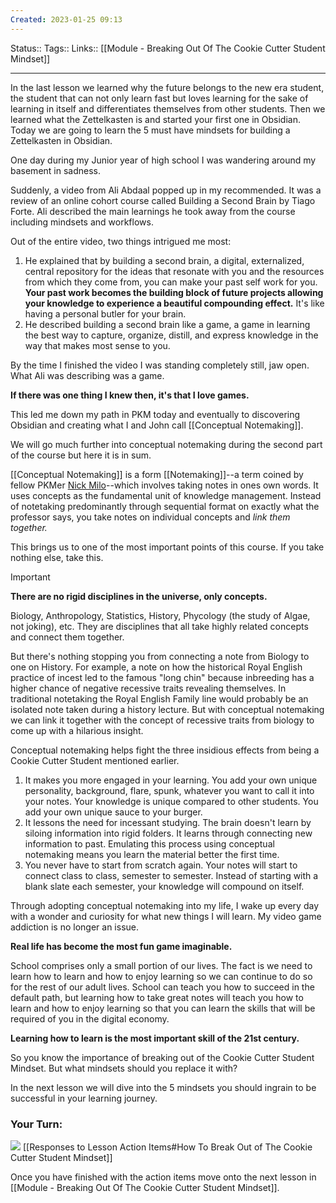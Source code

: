```yaml
---
Created: 2023-01-25 09:13
---
```

Status:: 
Tags:: 
Links:: [[Module - Breaking Out Of The Cookie Cutter Student Mindset]]
___


In the last lesson we learned why the future belongs to the new era student, the student that can not only learn fast but loves learning for the sake of learning in itself and differentiates themselves from other students. Then we learned what the Zettelkasten is and started your first one in Obsidian. Today we are going to learn the 5 must have mindsets for building a Zettelkasten in Obsidian.

One day during my Junior year of high school I was wandering around my basement in sadness. 

Suddenly, a video from Ali Abdaal popped up in my recommended. It was a review of an online cohort course called Building a Second Brain by Tiago Forte. Ali described the main learnings he took away from the course including mindsets and workflows. 

Out of the entire video, two things intrigued me most:
1. He explained that by building a second brain, a digital, externalized, central repository for the ideas that resonate with you and the resources from which they come from, you can make your past self work for you. **Your past work becomes the building block of future projects allowing your knowledge to experience a beautiful compounding effect.** It's like having a personal butler for your brain.
2. He described building a second brain like a game, a game in learning the best way to capture, organize, distill, and express knowledge in the way that makes most sense to you.

By the time I finished the video I was standing completely still, jaw open. What Ali was describing was a game. 

**If there was one thing I knew then, it's that I love games.** 

This led me down my path in PKM today and eventually to discovering Obsidian and creating what I and John call [[Conceptual Notemaking]]. 

We will go much further into conceptual notemaking during the second part of the course but here it is in sum.

[[Conceptual Notemaking]] is a form [[Notemaking]]--a term coined by fellow PKMer [Nick Milo](https://www.youtube.com/@linkingyourthinking)--which involves taking notes in ones own words. It uses concepts as the fundamental unit of knowledge management. Instead of notetaking predominantly through sequential format on exactly what the professor says, you take notes on individual concepts and *link them together.*

This brings us to one of the most important points of this course. If you take nothing else, take this.

> [!IMPORTANT]
> **There are no rigid disciplines in the universe, only concepts.**

Biology, Anthropology, Statistics, History, Phycology (the study of Algae, not joking), etc. They are disciplines that all take highly related concepts and connect them together.

But there's nothing stopping you from connecting a note from Biology to one on History. For example, a note on how the historical Royal English practice of incest led to the famous "long chin" because inbreeding has a higher chance of negative recessive traits revealing themselves. In traditional notetaking the Royal English Family line would probably be an isolated note taken during a history lecture. But with conceptual notemaking we can link it together with the concept of recessive traits from biology to come up with a hilarious insight.

Conceptual notemaking helps fight the three insidious effects from being a Cookie Cutter Student mentioned earlier. 

1. It makes you more engaged in your learning. You add your own unique personality, background, flare, spunk, whatever you want to call it into your notes. Your knowledge is unique compared to other students. You add your own unique sauce to your burger.
2. It lessons the need for incessant studying. The brain doesn't learn by siloing information into rigid folders. It learns through connecting new information to past. Emulating this process using conceptual notemaking means you learn the material better the first time.
3. You never have to start from scratch again. Your notes will start to connect class to class, semester to semester. Instead of starting with a blank slate each semester, your knowledge will compound on itself. 

Through adopting conceptual notemaking into my life, I wake up every day with a wonder and curiosity for what new things I will learn. My video game addiction is no longer an issue. 

**Real life has become the most fun game imaginable.** 

School comprises only a small portion of our lives. The fact is we need to learn how to learn and how to enjoy learning so we can continue to do so for the rest of our adult lives. School can teach you how to succeed in the default path, but learning how to take great notes will teach you how to learn and how to enjoy learning so that you can learn the skills that will be required of you in the digital economy.

**Learning how to learn is the most important skill of the 21st century.**

So you know the importance of breaking out of the Cookie Cutter Student Mindset. But what  mindsets should you replace it with? 

In the next lesson we will dive into the 5 mindsets you should ingrain to be successful in your learning journey.
### Your Turn: 
![](https://embed.filekitcdn.com/e/ipyk1kAZUAWQreQYS6UoFE/9sJ5rRzrt5h7ykMavk6Nub)
[[Responses to Lesson Action Items#How To Break Out of The Cookie Cutter Student Mindset]]

Once you have finished with the action items move onto the next lesson in [[Module - Breaking Out Of The Cookie Cutter Student Mindset]].
